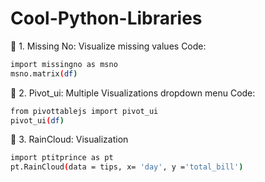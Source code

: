 # Cool-Python-Libraries

🔸 1. Missing No: Visualize missing values
        Code:
```sh
import missingno as msno
msno.matrix(df)
```

🔸 2. Pivot_ui: Multiple Visualizations dropdown menu
        Code:
```sh
from pivottablejs import pivot_ui
pivot_ui(df)
```

🔸 3. RainCloud: Visualization
```sh
import ptitprince as pt
pt.RainCloud(data = tips, x= 'day', y ='total_bill')
```
